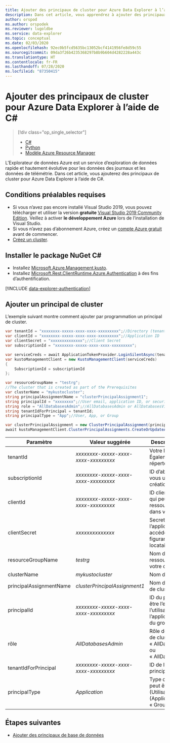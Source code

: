 ```yaml
---
title: Ajouter des principaux de cluster pour Azure Data Explorer à l’aide de C#
description: Dans cet article, vous apprendrez à ajouter des principaux de cluster pour Azure Data Explorer à l’aide de C#.
author: orspod
ms.author: orspodek
ms.reviewer: lugoldbe
ms.service: data-explorer
ms.topic: conceptual
ms.date: 02/03/2020
ms.openlocfilehash: 92ec0b5fcd5635bc13052bcf4141956fe8d59c55
ms.sourcegitcommit: 09da3f26b4235368297b8b9b604d4282228a443c
ms.translationtype: HT
ms.contentlocale: fr-FR
ms.lasthandoff: 07/28/2020
ms.locfileid: "87350415"
---
```

# <a name="add-cluster-principals-for-azure-data-explorer-by-using-c"></a>Ajouter des principaux de cluster pour Azure Data Explorer à l’aide de C#

> [!div class="op_single_selector"]
> * [C#](cluster-principal-csharp.md)
> * [Python](cluster-principal-python.md)
> * [Modèle Azure Resource Manager](cluster-principal-resource-manager.md)

L’Explorateur de données Azure est un service d’exploration de données rapide et hautement évolutive pour les données des journaux et les données de télémétrie. Dans cet article, vous ajouterez des principaux de cluster pour Azure Data Explorer à l’aide de C#.

## <a name="prerequisites"></a>Conditions préalables requises

* Si vous n’avez pas encore installé Visual Studio 2019, vous pouvez télécharger et utiliser la version **gratuite** [Visual Studio 2019 Community Edition](https://www.visualstudio.com/downloads/). Veillez à activer **le développement Azure** lors de l’installation de Visual Studio.
* Si vous n’avez pas d’abonnement Azure, créez un [compte Azure gratuit](https://azure.microsoft.com/free/) avant de commencer.
* [Créez un cluster](create-cluster-database-csharp.md).

## <a name="install-c-nuget"></a>Installer le package NuGet C#

* Installez [Microsoft.Azure.Management.kusto](https://www.nuget.org/packages/Microsoft.Azure.Management.Kusto/).
* Installez [Microsoft.Rest.ClientRuntime.Azure.Authentication](https://www.nuget.org/packages/Microsoft.Rest.ClientRuntime.Azure.Authentication) à des fins d’authentification.

[!INCLUDE [data-explorer-authentication](includes/data-explorer-authentication.md)]

## <a name="add-a-cluster-principal"></a>Ajouter un principal de cluster

L’exemple suivant montre comment ajouter par programmation un principal de cluster.

```csharp
var tenantId = "xxxxxxxx-xxxxx-xxxx-xxxx-xxxxxxxxx";//Directory (tenant) ID
var clientId = "xxxxxxxx-xxxxx-xxxx-xxxx-xxxxxxxxx";//Application ID
var clientSecret = "xxxxxxxxxxxxxx";//Client Secret
var subscriptionId = "xxxxxxxx-xxxxx-xxxx-xxxx-xxxxxxxxx";

var serviceCreds = await ApplicationTokenProvider.LoginSilentAsync(tenantId, clientId, clientSecret);
var kustoManagementClient = new KustoManagementClient(serviceCreds)
{
    SubscriptionId = subscriptionId
};

var resourceGroupName = "testrg";
//The cluster that is created as part of the Prerequisites
var clusterName = "mykustocluster";
string principalAssignmentName = "clusterPrincipalAssignment1";
string principalId = "xxxxxxxx";//User email, application ID, or security group name
string role = "AllDatabasesAdmin";//AllDatabasesAdmin or AllDatabasesViewer
string tenantIdForPrincipal = tenantId;
string principalType = "App";//User, App, or Group

var clusterPrincipalAssignment = new ClusterPrincipalAssignment(principalId, role, principalType, tenantId: tenantIdForPrincipal);
await kustoManagementClient.ClusterPrincipalAssignments.CreateOrUpdateAsync(resourceGroupName, clusterName, principalAssignmentName, clusterPrincipalAssignment);
```

|**Paramètre** | **Valeur suggérée** | **Description du champ**|
|---|---|---|
| tenantId | *xxxxxxxx-xxxxx-xxxx-xxxx-xxxxxxxxx* | Votre ID de client. Également appelé ID de répertoire.|
| subscriptionId | *xxxxxxxx-xxxxx-xxxx-xxxx-xxxxxxxxx* | ID d’abonnement que vous utilisez pour la création de ressources.|
| clientId | *xxxxxxxx-xxxxx-xxxx-xxxx-xxxxxxxxx* | ID client de l’application qui peut accéder aux ressources figurant dans votre locataire.|
| clientSecret | *xxxxxxxxxxxxxx* | Secret client de l’application qui peut accéder aux ressources figurant dans votre locataire. |
| resourceGroupName | *testrg* | Nom du groupe de ressources qui contient votre cluster.|
| clusterName | *mykustocluster* | Nom de votre cluster.|
| principalAssignmentName | *clusterPrincipalAssignment1* | Nom de votre principal de cluster.|
| principalId | *xxxxxxxx-xxxxx-xxxx-xxxx-xxxxxxxxx* | ID du principal, qui peut être l’e-mail de l’utilisateur, l’ID de l’application ou le nom du groupe de sécurité.|
| rôle | *AllDatabasesAdmin* | Rôle de votre principal de cluster, qui peut être « AllDatabasesAdmin » ou « AllDatabasesViewer ».|
| tenantIdForPrincipal | *xxxxxxxx-xxxxx-xxxx-xxxx-xxxxxxxxx* | ID de locataire du principal.|
| principalType | *Application* | Type du principal, qui peut être « User » (Utilisateur), « App » (Application) ou « Group » (Groupe).|

## <a name="next-steps"></a>Étapes suivantes

* [Ajouter des principaux de base de données](database-principal-csharp.md)
